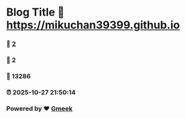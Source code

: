 # Blog Title :link: https://mikuchan39399.github.io 
### :page_facing_up: [2](https://mikuchan39399.github.io/tag.html) 
### :speech_balloon: 2 
### :hibiscus: 13286 
### :alarm_clock: 2025-10-27 21:50:14 
### Powered by :heart: [Gmeek](https://github.com/Meekdai/Gmeek)
